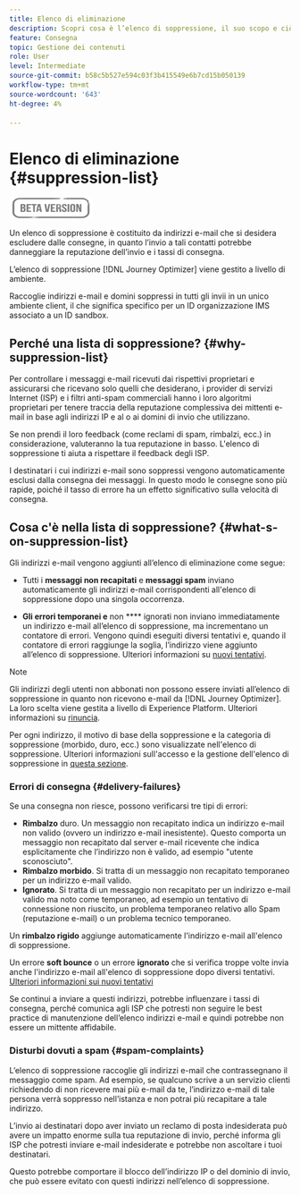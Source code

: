 ```yaml
---
title: Elenco di eliminazione
description: Scopri cosa è l’elenco di soppressione, il suo scopo e ciò che è incluso in esso.
feature: Consegna
topic: Gestione dei contenuti
role: User
level: Intermediate
source-git-commit: b58c5b527e594c03f3b415549e6b7cd15b050139
workflow-type: tm+mt
source-wordcount: '643'
ht-degree: 4%

---
```


# Elenco di eliminazione {#suppression-list}

![](assets/do-not-localize/badge.png)

Un elenco di soppressione è costituito da indirizzi e-mail che si desidera escludere dalle consegne, in quanto l’invio a tali contatti potrebbe danneggiare la reputazione dell’invio e i tassi di consegna.

L’elenco di soppressione [!DNL Journey Optimizer] viene gestito a livello di ambiente.

Raccoglie indirizzi e-mail e domini soppressi in tutti gli invii in un unico ambiente client, il che significa specifico per un ID organizzazione IMS associato a un ID sandbox.

<!--It gathers spam complaints, hard bounces, and soft bounces that occur consistently.-->

## Perché una lista di soppressione? {#why-suppression-list}

Per controllare i messaggi e-mail ricevuti dai rispettivi proprietari e assicurarsi che ricevano solo quelli che desiderano, i provider di servizi Internet (ISP) e i filtri anti-spam commerciali hanno i loro algoritmi proprietari per tenere traccia della reputazione complessiva dei mittenti e-mail in base agli indirizzi IP e al o ai domini di invio che utilizzano.

Se non prendi il loro feedback (come reclami di spam, rimbalzi, ecc.) in considerazione, valuteranno la tua reputazione in basso. L&#39;elenco di soppressione ti aiuta a rispettare il feedback degli ISP.

I destinatari i cui indirizzi e-mail sono soppressi vengono automaticamente esclusi dalla consegna dei messaggi. In questo modo le consegne sono più rapide, poiché il tasso di errore ha un effetto significativo sulla velocità di consegna.

## Cosa c&#39;è nella lista di soppressione? {#what-s-on-suppression-list}

Gli indirizzi e-mail vengono aggiunti all’elenco di eliminazione come segue:

* Tutti i **messaggi non recapitati** e **messaggi spam** inviano automaticamente gli indirizzi e-mail corrispondenti all&#39;elenco di soppressione dopo una singola occorrenza.

* **Gli errori temporanei e** non  **** ignorati non inviano immediatamente un indirizzo e-mail all’elenco di soppressione, ma incrementano un contatore di errori. Vengono quindi eseguiti diversi tentativi e, quando il contatore di errori raggiunge la soglia, l’indirizzo viene aggiunto all’elenco di soppressione. Ulteriori informazioni su [nuovi tentativi](configuration/retries.md).

<!--You can also manually add an address to the suppression list. Manual category will be available when ability to manually add an address to the suppression list (via API) is released.-->

>[!NOTE]
>
>Gli indirizzi degli utenti non abbonati non possono essere inviati all’elenco di soppressione in quanto non ricevono e-mail da [!DNL Journey Optimizer]. La loro scelta viene gestita a livello di Experience Platform. Ulteriori informazioni su [rinuncia](../using/consent.md).
<!--Email addresses of recipients who **unsubscribe** from your sendings are NOT sent to the suppression list. Confirmed by eng.: "Subscribe and Unsubscribe are handled by the Consent/Subscription service. A user that opts out will not make it to the suppression list – we won’t send them emails."-->

Per ogni indirizzo, il motivo di base della soppressione e la categoria di soppressione (morbido, duro, ecc.) sono visualizzate nell&#39;elenco di soppressione. Ulteriori informazioni sull&#39;accesso e la gestione dell&#39;elenco di soppressione in [questa sezione](configuration/manage-suppression-list.md).

<!--Once a message is sent, the message logs allow you to view the delivery status for each recipient and the associated failure type and reason. [Learn more about monitoring message execution](monitoring.md). NO ACCESS TO LOGS YET-->

### Errori di consegna {#delivery-failures}

Se una consegna non riesce, possono verificarsi tre tipi di errori:

* **Rimbalzo** duro. Un messaggio non recapitato indica un indirizzo e-mail non valido (ovvero un indirizzo e-mail inesistente). Questo comporta un messaggio non recapitato dal server e-mail ricevente che indica esplicitamente che l’indirizzo non è valido, ad esempio &quot;utente sconosciuto&quot;.
* **Rimbalzo morbido**. Si tratta di un messaggio non recapitato temporaneo per un indirizzo e-mail valido.
* **Ignorato**. Si tratta di un messaggio non recapitato per un indirizzo e-mail valido ma noto come temporaneo, ad esempio un tentativo di connessione non riuscito, un problema temporaneo relativo allo Spam (reputazione e-mail) o un problema tecnico temporaneo.<!--does it exist in CJM?-->

Un **rimbalzo rigido** aggiunge automaticamente l&#39;indirizzo e-mail all&#39;elenco di soppressione.

Un errore **soft bounce** o un errore **ignorato** che si verifica troppe volte invia anche l&#39;indirizzo e-mail all&#39;elenco di soppressione dopo diversi tentativi. [Ulteriori informazioni sui nuovi tentativi](configuration/retries.md)

Se continui a inviare a questi indirizzi, potrebbe influenzare i tassi di consegna, perché comunica agli ISP che potresti non seguire le best practice di manutenzione dell’elenco indirizzi e-mail e quindi potrebbe non essere un mittente affidabile.

### Disturbi dovuti a spam {#spam-complaints}

L’elenco di soppressione raccoglie gli indirizzi e-mail che contrassegnano il messaggio come spam. Ad esempio, se qualcuno scrive a un servizio clienti richiedendo di non ricevere mai più e-mail da te, l’indirizzo e-mail di tale persona verrà soppresso nell’istanza e non potrai più recapitare a tale indirizzo.

L’invio ai destinatari dopo aver inviato un reclamo di posta indesiderata può avere un impatto enorme sulla tua reputazione di invio, perché informa gli ISP che potresti inviare e-mail indesiderate e potrebbe non ascoltare i tuoi destinatari.

Questo potrebbe comportare il blocco dell’indirizzo IP o del dominio di invio, che può essere evitato con questi indirizzi nell’elenco di soppressione.

<!--### Unsubscriptions {#unsubscriptions}

Every email sent to recipients must include an unsubscribe link. Upon clicking this link, if a recipient confirms [opting out](consent.md), the corresponding email address is immediately sent to the suppression list. This user must not receive communication from your brand until subscribed again.
NOT TRUE > "Subscribe and Unsubscribe are handled by the Consent/Subscription service. A user that opts out will not make it to the suppression list – we won’t send them emails."-->

<!--MOVED to Configuration/Retries section

The threshold is set at three errors:
* For the same delivery, at the third attempt, the address is suppressed.
* If there are different deliveries and two errors occur at least 24 hours apart, the error counter is incremented upon each error and the address is also suppressed at the third attempt.
When a delivery is successful after a retry, the error counter of the address is reinitialized.

### Retries {#retries}

If a message fails due to a temporary bounce of the **Ignored** type, retries will be performed for **3.5 days** from the time the message was added to the email queue.

The minimum delay between retries and the maximum number of retries to be performed are ///managed by the Enhanced MTA/// based on how well an IP is performing, both historically and currently at a given domain.

After 3.5 days, any message in the retry queue will be removed from the queue and sent back as a bounce.-->
